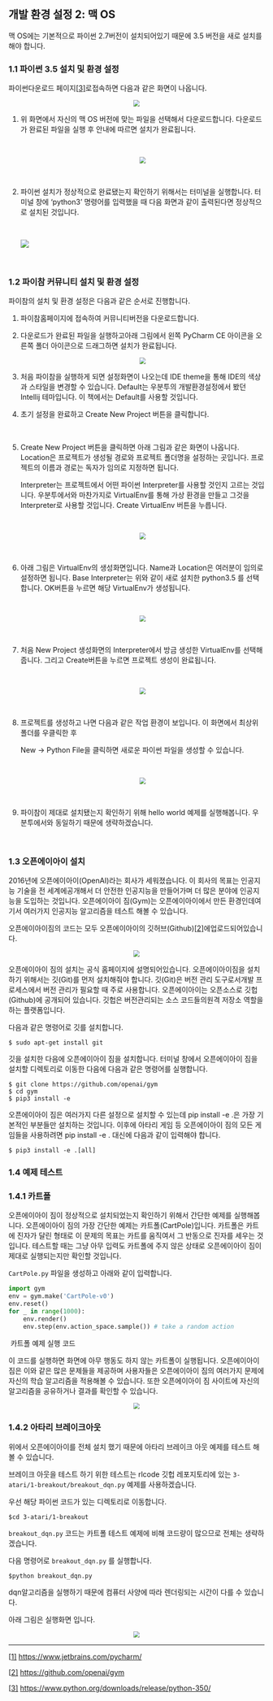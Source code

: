 ## 개발 환경 설정 2: 맥 OS

맥 OS에는 기본적으로 파이썬 2.7버전이 설치되어있기 때문에 3.5 버전을 새로 설치를 해야 합니다.

### 1.1 파이썬 3.5 설치 및 환경 설정

파이썬다운로드 페이지[[3\]](#_ftnref3)로접속하면 다음과 같은 화면이 나옵니다.

   <p align="center"><img src="./install_image/python_download.png" style="zoom:80%"></p>



1. 위 화면에서 자신의 맥 OS 버전에 맞는 파일을 선택해서 다운로드합니다. 다운로드가 완료된 파일을 실행 후 안내에 따르면 설치가 완료됩니다.

   ​

   <p align="center"><img src="./install_image/python_installed.png" style="zoom:80%"></p>

   ​

2. 파이썬 설치가 정상적으로 완료됐는지 확인하기 위해서는 터미널을 실행합니다. 터미널 창에 ‘python3’ 명령어를 입력했을 때 다음 화면과 같이 출력된다면 정상적으로 설치된 것입니다.

   ​

   <p alien="center"><img src="./rinstall_image/python3_terminal.jpg" style="zoom:100%"></p>

   ​

### 1.2 파이참 커뮤니티 설치 및 환경 설정

파이참의 설치 및 환경 설정은 다음과 같은 순서로 진행합니다. 

1. 파이참홈페이지에 접속하여 커뮤니티버전을 다운로드합니다. 

2. 다운로드가 완료된 파일을 실행하고아래 그림에서 왼쪽 PyCharm CE 아이콘을 오른쪽 폴더 아이콘으로 드래그하면 설치가 완료됩니다.

   <p align="center"><img src="./install_image/pycharm_drag.png" style="zoom:80%"></p>

3. 처음 파이참을 실행하게 되면 설정화면이 나오는데 IDE theme을 통해 IDE의 색상과 스타일을 변경할 수 있습니다. Default는 우분투의 개발환경설정에서 봤던 Intellij 테마입니다. 이 책에서는 Default를 사용할 것입니다.
   ​

4. 초기 설정을 완료하고 Create New Project 버튼을 클릭합니다.

   ​

5. Create New Project 버튼을 클릭하면 아래 그림과 같은 화면이 나옵니다. Location은 프로젝트가 생성될 경로와 프로젝트 폴더명을 설정하는 곳입니다. 프로젝트의 이름과 경로는 독자가 임의로 지정하면 됩니다.

   Interpreter는 프로젝트에서 어떤 파이썬 Interpreter를 사용할 것인지 고르는 것입니다. 우분투에서와 마찬가지로 VirtualEnv를 통해 가상 환경을 만들고 그것을 Interpreter로 사용할 것입니다. Create VirtualEnv 버튼을 누릅니다.

   ​

   <p align="center"><img src="./install_image/rl_book_virtualenv.png" style="zoom:80%"></p>

   ​

6. 아래 그림은 VirtualEnv의 생성화면입니다. Name과 Location은 여러분이 임의로 설정하면 됩니다. Base Interpreter는 위와 같이 새로 설치한 python3.5 를 선택합니다. OK버튼을 누르면 해당 VirtualEnv가 생성됩니다.

   ​

   <p align="center"><img src="./install_image/rl_book_venv.png" style="zoom:80%"></p>

   ​

7. 처음 New Project 생성화면의 Interpreter에서 방금 생성한 VirtualEnv를 선택해줍니다. 그리고 Create버튼을 누르면 프로젝트 생성이 완료됩니다.

   ​

   <p align="center"><img src="./install_image/rl_book_project.png" style="zoom:80%"></p>

   ​

8. 프로젝트를 생성하고 나면 다음과 같은 작업 환경이 보입니다. 이 화면에서 최상위 폴더를 우클릭한 후 

   New -> Python File을 클릭하면 새로운 파이썬 파일을 생성할 수 있습니다. 

   ​

   <p align="center"><img src="./install_image/rl_book_hello_world.png" style="zoom:80%"></p>

   ​

9. 파이참이 제대로 설치됐는지 확인하기 위해 hello world 예제를 실행해봅니다. 우분투에서와 동일하기 때문에 생략하겠습니다.

   ​

### 1.3 오픈에이아이 설치

2016년에 오픈에이아이(OpenAI)라는 회사가 세워졌습니다. 이 회사의 목표는 인공지능 기술을 전 세계에공개해서 더 안전한 인공지능을 만들어가며 더 많은 분야에 인공지능을 도입하는 것입니다. 오픈에이아이 짐(Gym)는 오픈에이아이에서 만든 환경인데여기서 여러가지 인공지능 알고리즘을 테스트 해볼 수 있습니다. 

오픈에이아이짐의 코드는 모두 오픈에이아이의 깃허브(Github)[[2\]](#_ftn1)에업로드되어있습니다.

   <p align="center"><img src="./install_image/openai_github.png" style="zoom:80%"></p>



오픈에이아이 짐의 설치는 공식 홈페이지에 설명되어있습니다. 오픈에이아이짐을 설치하기 위해서는 깃(Git)를 먼저 설치해줘야 합니다. 깃(Git)은 버전 관리 도구로서개발 프로세스에서 버전 관리가 필요할 때 주로 사용합니다. 오픈에이아이는 오픈소스로 깃헙(Github)에 공개되어 있습니다. 깃헙은 버전관리되는 소스 코드들의원격 저장소 역할을 하는 플랫폼입니다.   

다음과 같은 명령어로 깃를 설치합니다.

```shell
$ sudo apt-get install git
```



깃을 설치한 다음에 오픈에이아이 짐을 설치합니다. 터미널 창에서 오픈에이아이 짐을 설치할 디렉토리로 이동한 다음에 다음과 같은 명령어를 실행합니다. 

```shell
$ git clone https://github.com/openai/gym
$ cd gym
$ pip3 install -e
```



오픈에이아이 짐은 여러가지 다른 설정으로 설치할 수 있는데 pip install -e .은 가장 기본적인 부분들만 설치하는 것입니다. 이후에 아타리 게임 등 오픈에이아이 짐의 모든 게임들을 사용하려면 pip install -e . 대신에 다음과 같이 입력해야 합니다.

``` shell
$ pip3 install -e .[all]
```



### 1.4 예제 테스트

### 1.4.1 카트폴

오픈에이아이 짐이 정상적으로 설치되었는지 확인하기 위해서 간단한 예제를 실행해봅니다. 오픈에이아이 짐의 가장 간단한 예제는 카트폴(CartPole)입니다. 카트폴은 카트에 진자가 달린 형태로 이 문제의 목표는 카트를 움직여서 그 반동으로 진자를 세우는 것입니다. 테스트할 때는 그냥 아무 입력도 카트폴에 주지 않은 상태로 오픈에이아이 짐이 제대로 실행되는지만 확인할 것입니다. 

`CartPole.py` 파일을 생성하고 아래와 같이 입력합니다.

```python
import gym
env = gym.make('CartPole-v0')
env.reset()
for _ in range(1000):
    env.render()
    env.step(env.action_space.sample()) # take a random action
```

​         					        	              카트폴 예제 실행 코드

이 코드를 실행하면 화면에 아무 행동도 하지 않는 카트폴이 실행됩니다. 오픈에이아이 짐은 이와 같은 많은 문제들을 제공하며 사용자들은 오픈에이아이 짐의 여러가지 문제에 자신의 학습 알고리즘을 적용해볼 수 있습니다. 또한 오픈에이아이 짐 사이트에 자신의 알고리즘을 공유하거나 결과를 확인할 수 있습니다. 



   <p align="center"><img src="./install_image/cartpole_exam.png" style="zoom:80%"></p>



### 1.4.2 아타리 브레이크아웃

위에서 오픈에이아이를 전체 설치 했기 때문에 아타리 브레이크 아웃 예제를 테스트 해볼 수 있습니다.

브레이크 아웃을 테스트 하기 위한 테스트는 rlcode 깃헙 레포지토리에 있는 ``3-atari/1-breakout/breakout_dqn.py`` 예제를 사용하겠습니다. 

우선 해당 파이썬 코드가 있는 디렉토리로 이동합니다.

```shell
$cd 3-atari/1-breakout
```

``breakout_dqn.py`` 코드는 카트폴 테스트 예제에 비해  코드량이 많으므로 전체는 생략하겠습니다.

다음 명령어로 ``breakout_dqn.py`` 를 실행합니다.

```shell
$python breakout_dqn.py
```

dqn알고리즘을 실행하기 때문에 컴퓨터 사양에 따라 렌더링되는 시간이 다를 수 있습니다.

아래 그림은 실행화면 입니다.

  <p align="center"><img src="./install_image/atari_breakout.png" style="zoom:80%"></p>



------

[[1\]](#_ftnref1) https://www.jetbrains.com/pycharm/

[[2\]](#_ftnref2) https://github.com/openai/gym

[[3\]](#_ftnref3) https://www.python.org/downloads/release/python-350/
